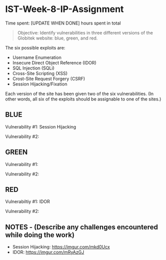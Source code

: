 # IST-Week-8-IP-Assignment

Time spent: [UPDATE WHEN DONE] hours spent in total

> Objective: Identify vulnerabilities in three different versions of the Globitek website: blue, green, and red.

The six possible exploits are:
* Username Enumeration
* Insecure Direct Object Reference (IDOR)
* SQL Injection (SQLi)
* Cross-Site Scripting (XSS)
* Crost-Site Request Forgery (CSRF)
* Session Hijacking/Fixation

Each version of the site has been given two of the six vulnerabilities. (In other words, all six of the exploits should be assignable to one of the sites.)

## BLUE
Vulnerability #1: Session Hijacking

Vulnerability #2:

## GREEN
Vulnerability #1:

Vulnerability #2:

## RED
Vulnerabiltiy #1: IDOR

Vulnerability #2:

## NOTES - (Describe any challenges encountered while doing the work)
* Session Hijacking: https://imgur.com/mkd0Ucx
* IDOR: https://imgur.com/mRyAzGJ
